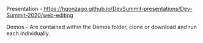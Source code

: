 Presentation - https://hgonzago.github.io/DevSummit-presentations/Dev-Summit-2020/web-editing

Demos - Are contained within the Demos folder, clone or download and run each individually.

